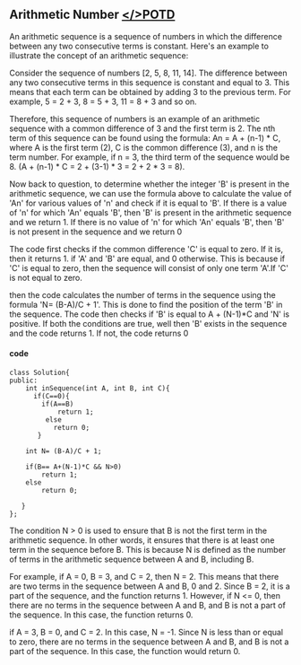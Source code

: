 ## Arithmetic Number [</>POTD](https://practice.geeksforgeeks.org/problems/arithmetic-number2815/1)
An arithmetic sequence is a sequence of numbers in which the difference between any two consecutive terms is constant. Here's an example to illustrate the concept of an
arithmetic sequence: 

Consider the sequence of numbers [2, 5, 8, 11, 14]. The difference between any two consecutive terms in this sequence is constant and equal to 3. 
This means that each term can be obtained by adding 3 to the previous term. For example, 5 = 2 + 3, 8 = 5 + 3, 11 = 8 + 3 and so on. 

Therefore, this sequence of numbers
is an example of an arithmetic sequence with a common difference of 3 and the first term is 2. The nth term of this sequence can be found using the formula: 
An = A + (n-1) * C, where A is the first term (2), C is the common difference (3), and n is the term number. For example, if n = 3, the third term of the sequence
would be 8. (A + (n-1) * C = 2 + (3-1) * 3 = 2 + 2 * 3 = 8).

Now back to question, to determine whether the integer 'B' is present in the arithmetic sequence, we can use the formula above to calculate the value of 'An' for various 
values of 'n' and check if it is equal to 'B'. If there is a value of 'n' for which 'An' equals 'B', then 'B' is present in the arithmetic sequence and we return 1. 
If there is no value of 'n' for which 'An' equals 'B', then 'B' is not present in the sequence and we return 0

The code first checks if the common difference 'C' is equal to zero. If it is, then it returns 1. if 'A' and 'B' are equal, and 0 otherwise. This is because if 'C' is 
equal to zero, then the sequence will consist of only one term 'A'.If 'C' is not equal to zero. 

then the code calculates the number of terms in the sequence using the formula 'N= (B-A)/C + 1'. This is done to find the position of the term 'B' in the sequence. 
The code then checks if 'B' is equal to A + (N-1)*C and 'N' is positive. If both the conditions are true, well then 'B' exists in the sequence and the code
returns 1. If not, the code returns 0

#### code
````
class Solution{
public:
    int inSequence(int A, int B, int C){
      if(C==0){
        if(A==B)
            return 1;
         else
           return 0;
       } 
    
    int N= (B-A)/C + 1;
    
    if(B== A+(N-1)*C && N>0)
        return 1;
    else
        return 0;
         
   }
};
````

The condition N > 0 is used to ensure that B is not the first term in the arithmetic sequence. In other words, it ensures that there is at least one term in the 
sequence before B. This is because N is defined as the number of terms in the arithmetic sequence between A and B, including B.

For example, if A = 0, B = 3, and C = 2, then N = 2. This means that there are two terms in the sequence between A and B, 0 and 2. Since B = 2, it is a part of the 
sequence, and the function returns 1. However, if N <= 0, then there are no terms in the sequence between A and B, and B is not a part of the sequence.
In this case, the function returns 0.

 if A = 3, B = 0, and C = 2. In this case, N = -1. Since N is less than or equal to zero, there are no terms in the sequence 
 between A and B, and B is not a part of the sequence. In this case, the function would return 0.
